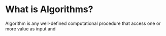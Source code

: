 # What is Algorithms?
Algorithm is any well-defined computational procedure that access one or more value as input and 
